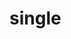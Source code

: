 # single

<!-- TODO-START
TODO: Fill short description here.

## Type signature

TODO: Fill type signature down below.

```
any ⇒ any
```

## Examples

TODO: List at least one example down below.

```javascript
single(); // ⇒ TODO
```

## Questions

TODO: List questions that may this function answers.
TODO-END -->
